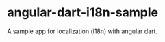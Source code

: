 angular-dart-i18n-sample
========================

A sample app for localization (i18n) with angular dart.
